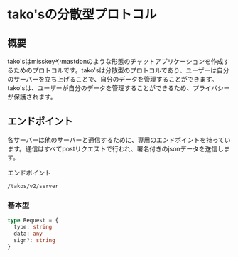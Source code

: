 # tako'sの分散型プロトコル

## 概要

tako'sはmisskeyやmastdonのような形態のチャットアプリケーションを作成するためのプロトコルです。tako'sは分散型のプロトコルであり、ユーザーは自分のサーバーを立ち上げることで、自分のデータを管理することができます。tako'sは、ユーザーが自分のデータを管理することができるため、プライバシーが保護されます。

## エンドポイント

各サーバーは他のサーバーと通信するために、専用のエンドポイントを持っています。通信はすべてpostリクエストで行われ、署名付きのjsonデータを送信します。

エンドポイント

`/takos/v2/server`

### 基本型

```typescript
type Request = {
  type: string
  data: any
  sign?: string
}
```
